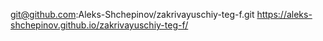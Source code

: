 git@github.com:Aleks-Shchepinov/zakrivayuschiy-teg-f.git
https://aleks-shchepinov.github.io/zakrivayuschiy-teg-f/